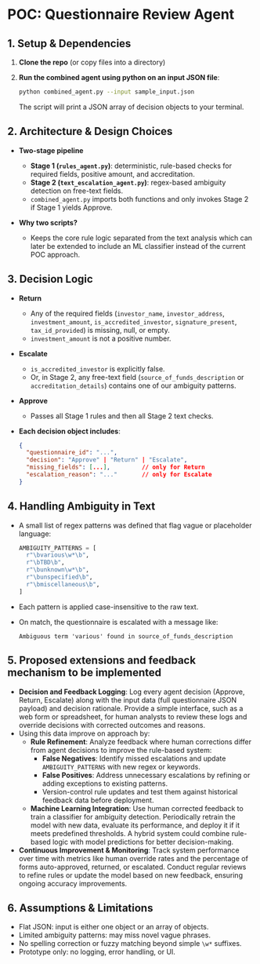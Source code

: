 # POC: Questionnaire Review Agent

## 1. Setup & Dependencies

1. **Clone the repo** (or copy files into a directory)

2. **Run the combined agent using python on an input JSON file**:

   ```bash
   python combined_agent.py --input sample_input.json
   ```

   The script will print a JSON array of decision objects to your terminal.

## 2. Architecture & Design Choices

- **Two-stage pipeline**
  - **Stage 1 (`rules_agent.py`)**: deterministic, rule-based checks for required fields, positive amount, and accreditation.
  - **Stage 2 (`text_escalation_agent.py`)**: regex-based ambiguity detection on free-text fields.
  - `combined_agent.py` imports both functions and only invokes Stage 2 if Stage 1 yields Approve.

- **Why two scripts?**
  - Keeps the core rule logic separated from the text analysis which can later be extended to include an ML classifier instead of the current POC approach.

## 3. Decision Logic

- **Return**
  - Any of the required fields (`investor_name`, `investor_address`, `investment_amount`, `is_accredited_investor`, `signature_present`, `tax_id_provided`) is missing, null, or empty.
  - `investment_amount` is not a positive number.

- **Escalate**
  - `is_accredited_investor` is explicitly false.
  - Or, in Stage 2, any free-text field (`source_of_funds_description` or `accreditation_details`) contains one of our ambiguity patterns.

- **Approve**
  - Passes all Stage 1 rules and then all Stage 2 text checks.

- **Each decision object includes**:

   ```json
   {
     "questionnaire_id": "...",
     "decision": "Approve" | "Return" | "Escalate",
     "missing_fields": [...],         // only for Return
     "escalation_reason": "..."       // only for Escalate
   }
   ```

## 4. Handling Ambiguity in Text

- A small list of regex patterns was defined that flag vague or placeholder language:

   ```python
   AMBIGUITY_PATTERNS = [
     r"\bvarious\w*\b",
     r"\bTBD\b",
     r"\bunknown\w*\b",
     r"\bunspecified\b",
     r"\bmiscellaneous\b",
   ]
   ```

- Each pattern is applied case-insensitive to the raw text.
- On match, the questionnaire is escalated with a message like:

   ```
   Ambiguous term 'various' found in source_of_funds_description
   ```

## 5. Proposed extensions and feedback mechanism to be implemented

- **Decision and Feedback Logging**: Log every agent decision (Approve, Return, Escalate) along with the input data (full questionnaire JSON payload) and decision rationale. Provide a simple interface, such as a web form or spreadsheet, for human analysts to review these logs and override decisions with corrected outcomes and reasons.
- Using this data improve on approach by:
  - **Rule Refinement**: Analyze feedback where human corrections differ from agent decisions to improve the rule-based system:
    - **False Negatives**: Identify missed escalations and update `AMBIGUITY_PATTERNS` with new regex or keywords.
    - **False Positives**: Address unnecessary escalations by refining or adding exceptions to existing patterns.
    - Version-control rule updates and test them against historical feedback data before deployment.
  - **Machine Learning Integration**: Use human corrected feedback to train a classifier for ambiguity detection. Periodically retrain the model with new data, evaluate its performance, and deploy it if it meets predefined thresholds. A hybrid system could combine rule-based logic with model predictions for better decision-making.
- **Continuous Improvement & Monitoring**: Track system performance over time with metrics like human override rates and the percentage of forms auto-approved, returned, or escalated. Conduct regular reviews to refine rules or update the model based on new feedback, ensuring ongoing accuracy improvements.

## 6. Assumptions & Limitations

- Flat JSON: input is either one object or an array of objects.
- Limited ambiguity patterns: may miss novel vague phrases.
- No spelling correction or fuzzy matching beyond simple `\w*` suffixes.
- Prototype only: no logging, error handling, or UI.
